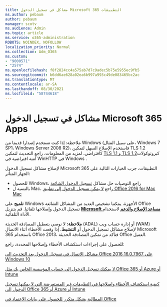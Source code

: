 ```yaml
---
title: مشاكل في تسجيل الدخول Microsoft 365 التطبيقات
ms.author: pebaum
author: pebaum
manager: scotv
ms.audience: Admin
ms.topic: article
ms.service: o365-administration
ROBOTS: NOINDEX, NOFOLLOW
localization_priority: Normal
ms.collection: Adm_O365
ms.custom:
- "9000571"
- "2574"
ms.openlocfilehash: f8f2824cc4a575ab7d7c9adec5b75e5955ec9fb5
ms.sourcegitcommit: b6dd6ae628a02ea6b997a993c49de083465bc2ac
ms.translationtype: MT
ms.contentlocale: ar-SA
ms.lasthandoff: 08/30/2021
ms.locfileid: "58744618"
---
```

# <a name="issues-signing-into-microsoft-365-apps"></a>مشاكل في تسجيل الدخول Microsoft 365 Apps

ملاحظة: إذا كنت تستخدم إصدارا قديما من Windows (على سبيل المثال، Windows 7 SP1، Windows Server 2008 R2)، فاستخدم الإصلاح السهل لتمكين TLS 1.2 كافتراضي. [](https://download.microsoft.com/download/0/6/5/0658B1A7-6D2E-474F-BC2C-D69E5B9E9A68/MicrosoftEasyFix51044.msi) لمزيد من المعلومات، راجع التحديث لتمكين [TLS 1.1 و TLS 1.2](https://support.microsoft.com/topic/update-to-enable-tls-1-1-and-tls-1-2-as-default-secure-protocols-in-winhttp-in-windows-c4bd73d2-31d7-761e-0178-11268bb10392)كبروتوكولات آمنة افتراضية في WinHTTP في Windows .

لإصلاح مشاكل تسجيل الدخول Microsoft 365 التطبيقات، جرب الخيارات التالية على الجهاز المتأثر:  

- للحصول Windows، راجع التوصيات حل مشاكل [تسجيل الدخول الشائعة](https://docs.microsoft.com/office365/troubleshoot/administration/disabling-adal-wam-not-recommended#recommendations-on-resolving-common-sign-in-issues)
- بالنسبة ل Mac، راجع [لا يمكن تسجيل الدخول إلى تطبيق Office 2016 for Mac Mac](https://docs.microsoft.com/office365/troubleshoot/authentication/sign-in-to-office-2016-for-mac-fail)

**تلميح** على Windows الأجهزة، يمكننا تشخيص العديد من المشاكل الشائعة Office تسجيل الدخول وإصلاحها تلقائيا. قم بتنزيل **[Microsoft مساعد الإصلاح والدعم](https://aka.ms/SaRA-OfficeSignInScenario)** لاستخدام الأداة التلقائية.

**ملاحظة:** لا نوصي بتعطيل المصادقة الحديثة (ADAL) أو إدارة حساب ويب (WAM) لإصلاح مشاكل تسجيل الدخول أو **التنشيط.** إذا وقعت الأخطاء أثناء الاتصال Microsoft 365 باستخدام Office 2013، فتأكد [](https://docs.microsoft.com/microsoft-365/admin/security-and-compliance/enable-modern-authentication) من تمكين المصادقة الحديثة Office العميل.

للحصول على إجراءات استكشاف الأخطاء وإصلاحها المحددة، راجع:

[مشاكل الاتصال في تسجيل الدخول بعد التحديث إلى Office 2016 16.0.7967 على Windows 10](https://docs.microsoft.com/office365/troubleshoot/administration/connection-issue-when-sign-in-office-2016)  

[لا يمكنك تسجيل الدخول إلى حساب المؤسسة الخاص بك مثل Office 365 أو Azure أو Intune](https://docs.microsoft.com/office365/troubleshoot/authentication/sign-in-to-office-365-azure-intune)

[كيفية استكشاف الأخطاء وإصلاحها في التطبيقات غير المستعرضة التي لا يمكنها تسجيل الدخول إلى Office 365 أو Azure أو Intune](https://support.office.com/article/how-to-troubleshoot-non-browser-apps-that-can-t-sign-in-to-office-365-azure-or-intune-3ba1b268-66f6-462c-b0e5-070f5c2603c1?ui=en-US&rs=en-US&ad=US)

[المطالبة بشكل متكرر للحصول على بيانات الاعتماد في Office](https://docs.microsoft.com/office365/troubleshoot/authentication/access-denied-when-connect-to-office-365)